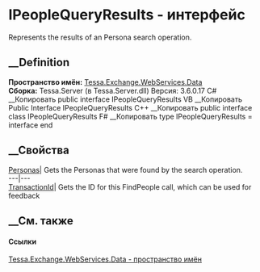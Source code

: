 # IPeopleQueryResults - интерфейс
Represents the results of an Persona search operation.
## __Definition
 **Пространство имён:**
[Tessa.Exchange.WebServices.Data](N_Tessa_Exchange_WebServices_Data.htm)  
 **Сборка:** Tessa.Server (в Tessa.Server.dll) Версия: 3.6.0.17
C# __Копировать
     public interface IPeopleQueryResults
VB __Копировать
     Public Interface IPeopleQueryResults
C++ __Копировать
     public interface class IPeopleQueryResults
F# __Копировать
     type IPeopleQueryResults = interface end
##  __Свойства
[Personas](P_Tessa_Exchange_WebServices_Data_IPeopleQueryResults_Personas.htm)|
Gets the Personas that were found by the search operation.  
---|---  
[TransactionId](P_Tessa_Exchange_WebServices_Data_IPeopleQueryResults_TransactionId.htm)|
Gets the ID for this FindPeople call, which can be used for feedback  
## __См. также
#### Ссылки
[Tessa.Exchange.WebServices.Data - пространство
имён](N_Tessa_Exchange_WebServices_Data.htm)
